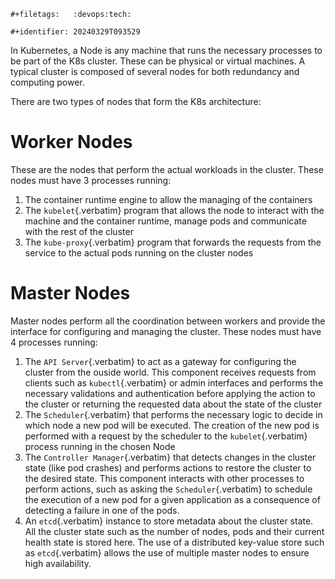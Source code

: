 ```{=org}
#+filetags:   :devops:tech:
```
```{=org}
#+identifier: 20240329T093529
```
In Kubernetes, a Node is any machine that runs the necessary processes to be part of the K8s cluster. These can be physical or virtual machines. A typical cluster is composed of several nodes for both redundancy and computing power.

There are two types of nodes that form the K8s architecture:

# Worker Nodes

These are the nodes that perform the actual workloads in the cluster. These nodes must have 3 processes running:

1.  The container runtime engine to allow the managing of the containers
2.  The `kubelet`{.verbatim} program that allows the node to interact with the machine and the container runtime, manage pods and communicate with the rest of the cluster
3.  The `kube-proxy`{.verbatim} program that forwards the requests from the service to the actual pods running on the cluster nodes

# Master Nodes

Master nodes perform all the coordination between workers and provide the interface for configuring and managing the cluster. These nodes must have 4 processes running:

1.  The `API Server`{.verbatim} to act as a gateway for configuring the cluster from the ouside world. This component receives requests from clients such as `kubectl`{.verbatim} or admin interfaces and performs the necessary validations and authentication before applying the action to the cluster or returning the requested data about the state of the cluster
2.  The `Scheduler`{.verbatim} that performs the necessary logic to decide in which node a new pod will be executed. The creation of the new pod is performed with a request by the scheduler to the `kubelet`{.verbatim} process running in the chosen Node
3.  The `Controller Manager`{.verbatim} that detects changes in the cluster state (like pod crashes) and performs actions to restore the cluster to the desired state. This component interacts with other processes to perform actions, such as asking the `Scheduler`{.verbatim} to schedule the execution of a new pod for a given application as a consequence of detecting a failure in one of the pods.
4.  An `etcd`{.verbatim} instance to store metadata about the cluster state. All the cluster state such as the number of nodes, pods and their current health state is stored here. The use of a distributed key-value store such as `etcd`{.verbatim} allows the use of multiple master nodes to ensure high availability.
